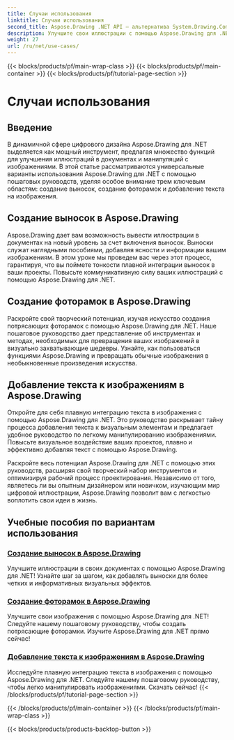 ```yaml
---
title: Случаи использования
linktitle: Случаи использования
second_title: Aspose.Drawing .NET API — альтернатива System.Drawing.Common
description: Улучшите свои иллюстрации с помощью Aspose.Drawing для .NET! Добавляйте выноски, создавайте потрясающие рамки и легко интегрируйте текст в изображения с помощью наших руководств.
weight: 27
url: /ru/net/use-cases/
---
```


{{< blocks/products/pf/main-wrap-class >}}
{{< blocks/products/pf/main-container >}}
{{< blocks/products/pf/tutorial-page-section >}}

# Случаи использования

## Введение

В динамичной сфере цифрового дизайна Aspose.Drawing для .NET выделяется как мощный инструмент, предлагая множество функций для улучшения иллюстраций в документах и манипуляций с изображениями. В этой статье рассматриваются универсальные варианты использования Aspose.Drawing для .NET с помощью пошаговых руководств, уделяя особое внимание трем ключевым областям: создание выносок, создание фоторамок и добавление текста на изображения.

## Создание выносок в Aspose.Drawing

Aspose.Drawing дает вам возможность вывести иллюстрации в документах на новый уровень за счет включения выносок. Выноски служат наглядными пособиями, добавляя ясности и информации вашим изображениям. В этом уроке мы проведем вас через этот процесс, гарантируя, что вы поймете тонкости плавной интеграции выносок в ваши проекты. Повысьте коммуникативную силу ваших иллюстраций с помощью Aspose.Drawing для .NET.

## Создание фоторамок в Aspose.Drawing

Раскройте свой творческий потенциал, изучая искусство создания потрясающих фоторамок с помощью Aspose.Drawing для .NET. Наше пошаговое руководство дает представление об инструментах и методах, необходимых для превращения ваших изображений в визуально захватывающие шедевры. Узнайте, как пользоваться функциями Aspose.Drawing и превращать обычные изображения в необыкновенные произведения искусства.

## Добавление текста к изображениям в Aspose.Drawing

Откройте для себя плавную интеграцию текста в изображения с помощью Aspose.Drawing для .NET. Это руководство раскрывает тайну процесса добавления текста к визуальным элементам и предлагает удобное руководство по легкому манипулированию изображениями. Повысьте визуальное воздействие ваших проектов, плавно и эффективно добавляя текст с помощью Aspose.Drawing.

Раскройте весь потенциал Aspose.Drawing для .NET с помощью этих руководств, расширяя свой творческий набор инструментов и оптимизируя рабочий процесс проектирования. Независимо от того, являетесь ли вы опытным дизайнером или новичком, изучающим мир цифровой иллюстрации, Aspose.Drawing позволит вам с легкостью воплотить свои идеи в жизнь.

## Учебные пособия по вариантам использования
### [Создание выносок в Aspose.Drawing](./make-callout/)
Улучшите иллюстрации в своих документах с помощью Aspose.Drawing для .NET! Узнайте шаг за шагом, как добавлять выноски для более четких и информативных визуальных эффектов.
### [Создание фоторамок в Aspose.Drawing](./photo-frame/)
Улучшите свои изображения с помощью Aspose.Drawing для .NET! Следуйте нашему пошаговому руководству, чтобы создать потрясающие фоторамки. Изучите Aspose.Drawing для .NET прямо сейчас!
### [Добавление текста к изображениям в Aspose.Drawing](./text-on-image/)
Исследуйте плавную интеграцию текста в изображения с помощью Aspose.Drawing для .NET. Следуйте нашему пошаговому руководству, чтобы легко манипулировать изображениями. Скачать сейчас!
{{< /blocks/products/pf/tutorial-page-section >}}

{{< /blocks/products/pf/main-container >}}
{{< /blocks/products/pf/main-wrap-class >}}

{{< blocks/products/products-backtop-button >}}
